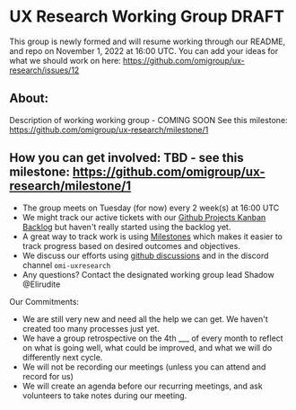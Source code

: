 # UX Research Working Group DRAFT 

This group is newly formed and will resume working through our README, and repo on November 1, 2022 at 16:00 UTC. You can add your ideas for what we should work on here: https://github.com/omigroup/ux-research/issues/12

## About: 
Description of working working group - COMING SOON See this milestone: https://github.com/omigroup/ux-research/milestone/1

## How you can get involved: TBD - see this milestone: https://github.com/omigroup/ux-research/milestone/1
- The group meets on Tuesday (for now) every 2 week(s) at 16:00 UTC
- We might track our active tickets with our [Github Projects Kanban Backlog](../../projects/1?add_cards_query=is%3Aopen) but haven't really started using the backlog yet. 
- A great way to track work is using [Milestones](../../milestones) which makes it easier to track progress based on desired outcomes and objectives.
- We discuss our efforts using [github discussions](../../discussions) and in the discord channel `omi-uxresearch`
- Any questions? Contact the designated working group lead Shadow @Elirudite

Our Commitments: 
- We are still very new and need all the help we can get. We haven't created too many processes just yet. 
- We have a group retrospective on the 4th ___ of every month to reflect on what is going well, what could be improved, and what we will do differently next cycle. 
- We will not be recording our meetings (unless you can attend and record for us)
- We will create an agenda before our recurring meetings, and ask volunteers to take notes during our meeting. 
